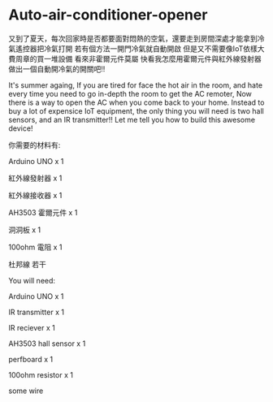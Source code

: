 # Auto-air-conditioner-opener
又到了夏天，每次回家時是否都要面對悶熱的空氣，還要走到房間深處才能拿到冷氣遙控器把冷氣打開
若有個方法一開門冷氣就自動開啟
但是又不需要像IoT依樣大費周章的買一堆設備
看來非霍爾元件莫屬
快看我怎麼用霍爾元件與紅外線發射器做出一個自動開冷氣的開關吧!!

It's summer againg, If you are tired for face the hot air in the room, and hate every time you need to go in-depth the room to get the AC remoter,
Now there is a way to open the AC when you come back to your home.
Instead to buy a lot of expensice IoT equipment, the only thing you will need is two hall sensors, and an IR transmitter!!
Let me tell you how to build this awesome device!

你需要的材料有:

Arduino UNO x 1

紅外線發射器 x 1

紅外線接收器 x 1

AH3503 霍爾元件 x 1

洞洞板 x 1

100ohm 電阻 x 1

杜邦線 若干


You will need:

Arduino UNO x 1

IR transmitter x 1

IR reciever x 1

AH3503 hall sensor x 1

perfboard x 1

100ohm resistor x 1

some wire


